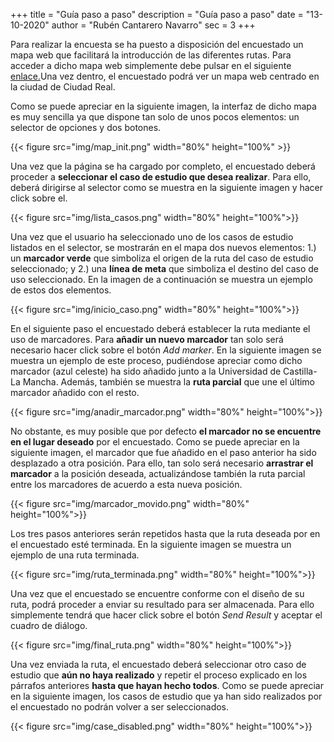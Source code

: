 +++
title = "Guía paso a paso"
description = "Guía paso a paso"
date = "13-10-2020"
author = "Rubén Cantarero Navarro"
sec = 3
+++
 

Para realizar la encuesta se ha puesto a disposición del encuestado un mapa web que facilitará la introducción de las diferentes rutas. Para acceder a dicho mapa web simplemente debe pulsar en el siguiente [enlace.](http://0.0.0.0:8080/src/survey.html)Una vez dentro, el encuestado podrá ver un mapa web centrado en la ciudad de Ciudad Real. 

Como se puede apreciar en la siguiente imagen, la interfaz de dicho mapa es muy sencilla ya que dispone tan solo de unos pocos elementos: un selector de opciones y dos botones.

{{< figure src="img/map_init.png"  width="80%" height="100%" >}}

Una vez que la página se ha cargado por completo, el encuestado deberá proceder a **seleccionar el caso de estudio que desea realizar**. Para ello, deberá dirigirse al selector como se muestra en la siguiente imagen y hacer click sobre el.

{{< figure src="img/lista_casos.png"  width="80%" height="100%">}}

Una vez que el usuario ha seleccionado uno de los casos de estudio listados en el selector, se mostrarán en el mapa dos nuevos elementos: 1.) un **marcador verde** que simboliza el origen de la ruta del caso de estudio seleccionado; y 2.) una **línea de meta** que simboliza el destino del caso de uso seleccionado. En la imagen de a continuación se muestra un ejemplo de estos dos elementos.

{{< figure src="img/inicio_caso.png" width="80%" height="100%">}}

En el siguiente paso el encuestado deberá establecer la ruta mediante el uso de marcadores. Para **añadir un nuevo marcador** tan solo será necesario hacer click sobre el botón *Add marker*. En la siguiente imagen se muestra un ejemplo de este proceso, pudiéndose apreciar como dicho marcador (azul celeste) ha sido añadido junto a la Universidad de Castilla-La Mancha. Además, también se muestra la **ruta parcial** que une el último marcador añadido con el resto. 

{{< figure src="img/anadir_marcador.png" width="80%" height="100%">}}

No obstante, es muy posible que por defecto **el marcador no se encuentre en el lugar deseado** por el encuestado. Como se puede apreciar en la siguiente imagen, el marcador que fue añadido en el paso anterior ha sido desplazado a otra posición. Para ello, tan solo será necesario **arrastrar el marcador** a la posición deseada, actualizándose también la ruta parcial entre los marcadores de acuerdo a esta nueva posición.

{{< figure src="img/marcador_movido.png" width="80%" height="100%">}}

Los tres pasos anteriores serán repetidos hasta que la ruta deseada por en el encuestado esté terminada.  En la siguiente imagen se muestra un ejemplo de una ruta terminada. 

{{< figure src="img/ruta_terminada.png" width="80%" height="100%">}}

Una vez que el encuestado se encuentre conforme con el diseño de su ruta, podrá proceder a enviar su resultado para ser almacenada. Para ello simplemente tendrá que hacer click sobre el botón *Send Result* y aceptar el cuadro de diálogo. 

{{< figure src="img/final_ruta.png" width="80%" height="100%">}}
 
Una vez enviada la ruta, el encuestado deberá seleccionar otro caso de estudio que **aún no haya realizado** y repetir el proceso explicado en los párrafos anteriores **hasta que hayan hecho todos**. Como se puede apreciar en la siguiente imagen, los casos de estudio que ya han sido realizados por el encuestado no podrán volver a ser seleccionados. 

{{< figure src="img/case_disabled.png" width="80%" height="100%">}}
 
